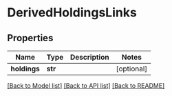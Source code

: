 # DerivedHoldingsLinks

## Properties
Name | Type | Description | Notes
------------ | ------------- | ------------- | -------------
**holdings** | **str** |  | [optional] 

[[Back to Model list]](../README.md#documentation-for-models) [[Back to API list]](../README.md#documentation-for-api-endpoints) [[Back to README]](../README.md)



